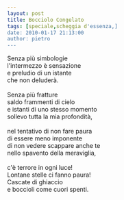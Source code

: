 ```yaml
---
layout: post
title: Bocciolo Congelato
tags: [speciale,scheggia d'essenza,]
date: 2010-01-17 21:13:00
author: pietro
---
```

Senza più simbologie<br/>l'intermezzo è sensazione<br/>e preludio di un istante<br/>che non deluderà.<br/><br/>Senza più fratture<br/>saldo frammenti di cielo<br/>e istanti di uno stesso momento<br/>sollevo tutta la mia profondità,<br/><br/>nel tentativo di non fare paura<br/>di essere meno imponente<br/>di non vedere scappare anche te<br/>nello spavento della meraviglia,<br/><br/>c'è terrore in ogni luce!<br/>Lontane stelle ci fanno paura!<br/>Cascate di ghiaccio<br/>e boccioli come cuori spenti.
